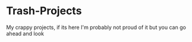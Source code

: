 # Trash-Projects
My crappy projects, if its here I'm probably not proud of it but you can go ahead and look
